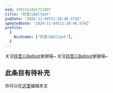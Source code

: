 ```yaml
---
mid: 3493141021722807
title: "铃壶儿Bellpot"
pubDate: "2024-11-04T11:26:46.574Z"
updatedDate: "2024-11-04T11:26:46.574Z"
profile:
  {
    Nickname: ["铃壶儿Bellpot"],
  }
---
```


关注[铃壶儿Bellpot](https://space.bilibili.com/3493141021722807)谢谢喵~ 关注[铃壶儿Bellpot](https://space.bilibili.com/3493141021722807)谢谢喵~

## 此条目有待补充
你可以在[这里](https://github.com/Yuhanawa/VTuber.ICU-Content/edit/master/v/铃壶儿Bellpot/index.md)编辑本文
